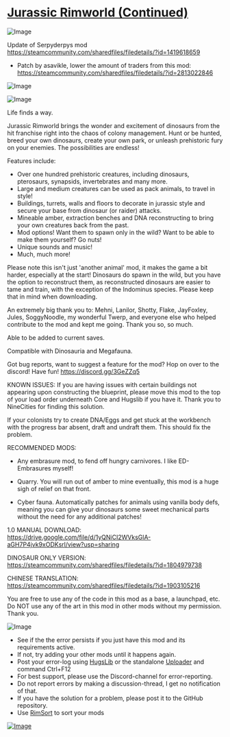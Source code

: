 # [Jurassic Rimworld (Continued)](https://steamcommunity.com/sharedfiles/filedetails/?id=2567489721)

![Image](https://i.imgur.com/buuPQel.png)

Update of Serpyderpys mod
https://steamcommunity.com/sharedfiles/filedetails/?id=1419618659

- Patch by asavikle, lower the amount of traders from this mod: https://steamcommunity.com/sharedfiles/filedetails/?id=2813022846

![Image](https://i.imgur.com/pufA0kM.png)
	
![Image](https://i.imgur.com/Z4GOv8H.png)

Life finds a way.

Jurassic Rimworld brings the wonder and excitement of dinosaurs from the hit franchise right into the chaos of colony management. Hunt or be hunted, breed your own dinosaurs, create your own park, or unleash prehistoric fury on your enemies. The possibilities are endless!

Features include:
- Over one hundred prehistoric creatures, including dinosaurs, pterosaurs, synapsids, invertebrates and many more.
- Large and medium creatures can be used as pack animals, to travel in style!
- Buildings, turrets, walls and floors to decorate in jurassic style and secure your base from dinosaur (or raider) attacks.
- Mineable amber, extraction benches and DNA reconstructing to bring your own creatures back from the past.
- Mod options! Want them to spawn only in the wild? Want to be able to make them yourself? Go nuts!
- Unique sounds and music!
- Much, much more!

Please note this isn't just 'another animal' mod, it makes the game a bit harder, especially at the start! Dinosaurs do spawn in the wild, but you have the option to reconstruct them, as reconstructed dinosaurs are easier to tame and train, with the exception of the Indominus species. Please keep that in mind when downloading.

An extremely big thank you to: Mehni, Lanilor, Shotty, Flake, JayFoxley, Jules, SoggyNoodle, my wonderful Twerp, and everyone else who helped contribute to the mod and kept me going. Thank you so, so much.

Able to be added to current saves.

Compatible with Dinosauria and Megafauna.

Got bug reports, want to suggest a feature for the mod? Hop on over to the discord! Have fun! https://discord.gg/3GeZZq5

KNOWN ISSUES:
If you are having issues with certain buildings not appearing upon constructing the blueprint, please move this mod to the top of your load order underneath Core and Hugslib if you have it. Thank you to NineCities for finding this solution.

If your colonists try to create DNA/Eggs and get stuck at the workbench with the progress bar absent, draft and undraft them. This should fix the problem.

RECOMMENDED MODS:
- Any embrasure mod, to fend off hungry carnivores. I like ED-Embrasures myself!

- Quarry. You will run out of amber to mine eventually, this mod is a huge sigh of relief on that front.

- Cyber fauna. Automatically patches for animals using vanilla body defs, meaning you can give your dinosaurs some sweet mechanical parts without the need for any additional patches!

1.0 MANUAL DOWNLOAD:
https://drive.google.com/file/d/1yQNiCI2WVksGlA-aGH7P4jvk9xODKsrl/view?usp=sharing

DINOSAUR ONLY VERSION:
https://steamcommunity.com/sharedfiles/filedetails/?id=1804979738

CHINESE TRANSLATION:
https://steamcommunity.com/sharedfiles/filedetails/?id=1903105216

You are free to use any of the code in this mod as a base, a launchpad, etc.
Do NOT use any of the art in this mod in other mods without my permission. Thank you.

![Image](https://i.imgur.com/PwoNOj4.png)



-  See if the the error persists if you just have this mod and its requirements active.
-  If not, try adding your other mods until it happens again.
-  Post your error-log using [HugsLib](https://steamcommunity.com/workshop/filedetails/?id=818773962) or the standalone [Uploader](https://steamcommunity.com/sharedfiles/filedetails/?id=2873415404) and command Ctrl+F12
-  For best support, please use the Discord-channel for error-reporting.
-  Do not report errors by making a discussion-thread, I get no notification of that.
-  If you have the solution for a problem, please post it to the GitHub repository.
-  Use [RimSort](https://github.com/RimSort/RimSort/releases/latest) to sort your mods



[![Image](https://img.shields.io/github/v/release/emipa606/JurassicRimworld?label=latest%20version&style=plastic&color=9f1111&labelColor=black)](https://steamcommunity.com/sharedfiles/filedetails/changelog/2567489721)
